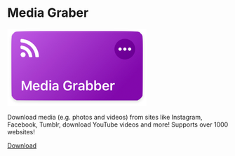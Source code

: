 # Media Graber
![Media Graber](images/shortcut.png)

Download media (e.g. photos and videos) from sites like Instagram, Facebook, Tumblr, download YouTube videos and more! Supports over 1000 websites!

[Download](https://www.icloud.com/shortcuts/6f46d5621a9d4437bd79ea80f8e1e099)
